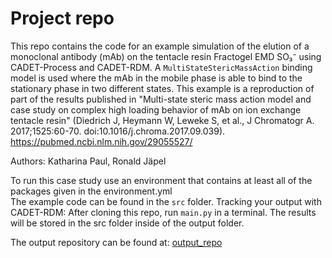 # Project repo

This repo contains the code for an example simulation of the elution of a monoclonal antibody (mAb) on the tentacle resin Fractogel EMD SO₃⁻ using CADET-Process and CADET-RDM. A `MultiStateStericMassAction` binding model is used where the mAb in the mobile phase is able to bind to the stationary phase in two different states. This example is a reproduction of part of the results published in "Multi-state steric mass action model and case study on complex high loading behavior of mAb on ion exchange tentacle resin" (Diedrich J, Heymann W, Leweke S, et al., J Chromatogr A. 2017;1525:60-70. doi:10.1016/j.chroma.2017.09.039). <br>
https://pubmed.ncbi.nlm.nih.gov/29055527/

Authors: Katharina Paul, Ronald Jäpel

To run this case study use an environment that contains at least all of the packages given in the environment.yml <br>
The example code can be found in the `src` folder. 
Tracking your output with CADET-RDM: After cloning this repo, run `main.py` in a terminal. The results will be stored in the src folder inside of the output folder.


The output repository can be found at:
[output_repo](https://github.com/cadet/RDM-Example-Multi-State-Steric-Mass-Action-Output)
